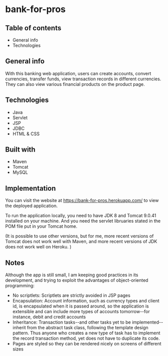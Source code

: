 # bank-for-pros

## Table of contents
* General info
* Technologies

## General info
With this banking web application, users can create accounts, convert currencies, transfer funds, view transaction records in different currencies. They can also view various financial products on the product page.

## Technologies
* Java
* Servlet
* JSP
* JDBC
* HTML & CSS

## Built with 
* Maven
* Tomcat
* MySQL

## Implementation

You can visit the website at https://bank-for-pros.herokuapp.com/ to view the deployed application. 

To run the application locally, you need to have JDK 8 and Tomcat 9.0.41 installed on your machine. And you need the servlet libruaries stated in the POM file put in your Tomcat home. 

(It is possible to use other versions, but for me, more recent versions of Tomcat does not work well with Maven, and more recent versions of JDK does not work well on Heroku. )

## Notes
Although the app is still small, I am keeping good practices in its development, and trying to exploit the advantages of object-oriented programming:
* No scriptlets: Scriptlets are strictly avoided in JSP pages
* Encapsulation: Account information, such as currency types and client id, is encapsulated when it is passed around, so the application is extensible and can include more types of accounts tomorrow--for instance, debit and credit accounts
* Inheritance: Transaction tasks--and other tasks yet to be implemented--inherit from the abstract task class, following the template design pattern. Thus anyone who creates a new type of task has to implement the record transaction method, yet does not have to duplicate its code.
* Pages are styled so they can be rendered nicely on screens of different sizes
